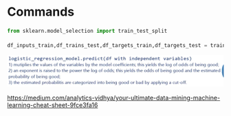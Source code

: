 # Commands

```python
from sklearn.model_selection import train_test_split

df_inputs_train,df_trains_test,df_targets_train,df_targets_test = train_test_split(df.drop('good_bad',axis=1),df['good_bad'],test_size=0.2,random_state=42)
```

![image](media/Commands-image1.png)

<https://medium.com/analytics-vidhya/your-ultimate-data-mining-machine-learning-cheat-sheet-9fce3fa16>
